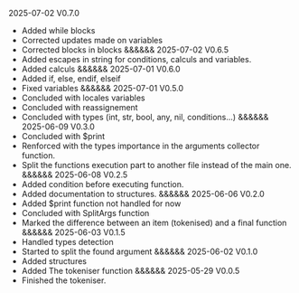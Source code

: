 2025-07-02
V0.7.0
+ Added while blocks
+ Corrected updates made on variables
+ Corrected blocks in blocks
&&&&&&
2025-07-02
V0.6.5
+ Added escapes in string for conditions, calculs and variables.
+ Added calculs
&&&&&&
2025-07-01
V0.6.0
+ Added if, else, endif, elseif
+ Fixed variables
&&&&&&
2025-07-01
V0.5.0
+ Concluded with locales variables
+ Concluded with reassignement
+ Concluded with types (int, str, bool, any, nil, conditions...)
&&&&&&
2025-06-09
V0.3.0
+ Concluded with $print
+ Renforced with the types importance in the arguments collector function.
+ Split the functions execution part to another file instead of the main one.
&&&&&&
2025-06-08
V0.2.5
+ Added condition before executing function.
+ Added documentation to structures.
&&&&&&
2025-06-06
V0.2.0
+ Added $print function not handled for now
+ Concluded with SplitArgs function
+ Marked the difference between an item (tokenised) and a final function
&&&&&&
2025-06-03
V0.1.5
+ Handled types detection
+ Started to split the found argument
&&&&&&
2025-06-02
V0.1.0
+ Added structures
+ Added The tokeniser function
&&&&&&
2025-05-29
V0.0.5
+ Finished the tokeniser.
